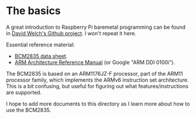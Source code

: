 The basics
==========

A great introduction to Raspberry Pi baremetal programming can be found in [David Welch's Github project](https://github.com/dwelch67/raspberrypi). I won't repeat it here.

Essential reference material:

- [BCM2835 data sheet](http://www.raspberrypi.org/wp-content/uploads/2012/02/BCM2835-ARM-Peripherals.pdf).
- [ARM Architecture Reference Manual](https://www.scss.tcd.ie/~waldroj/3d1/arm_arm.pdf) (or Google "ARM DDI 0100i").

The BCM2835 is based on an ARM1176JZ-F processor, part of the ARM11 processor family, which implements the ARMv6 instruction set architecture. This is a bit confusing, but useful for figuring out what features/instructions are supported.

I hope to add more documents to this directory as I learn more about how to use the BCM2835.
